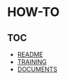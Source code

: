# HOW-TO

## TOC
- [README](https://www.udacity.com/course/writing-readmes--ud777)
- [TRAINING](https://github.com/vinayakkankanwadi/aauno/blob/master/how-to/training/README.md)
- [DOCUMENTS](https://github.com/vinayakkankanwadi/aauno/tree/master/how-to/documents)
